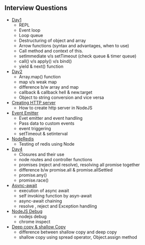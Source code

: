 ## Interview Questions

* [Day1](./Day1/)
    - REPL
    - Event loop
    - Loop queue
    - Destructuring of object and array
    - Arrow functions (syntax and advantages, when to use)
    - Call method and context of this.
    - setImmediate v/s setTimeout (check queue & timer queue)
    - call() v/s apply() v/s bind()
    - yield & next() function 
* [Day2](./Day2/)
    - Array.map() function
    - map v/s weak map
    - difference b/w array and map
    - callback & callback hell & new.target
    - Object to string conversion and vice versa
* [Creating HTTP server](./Day3-Creating%20HTTP%20server%20in%20NodeJS/)
    - How to create http server in NodeJS
* [Event Emitter](./Day3-EventEmitter/)
    - Evet emitter and event handling
    - Pass data to custom events
    - event triggering
    - setTimeout & setinterval
* [NodeRedis](./NodeRedis/)
    - Testing of redis using Node
* [Day4](./Day4/)
    - Closures and their use
    - node routes and controller functions
    - promises (reject and resolve), resolving all promise together
    - difference b/w promise.all & promise.allSettled
    - promise.any()
    - promise.race()
* [Async-await](./Asyn-Await/)
    - execution of async await
    - self invoking function by asyn-await
    - async-await chaining
    - resolve , reject and Exception handling
* [NodeJS Debug](./TestApp/)
    - nodejs debug
    - chrome inspect
* [Deep copy & shallow Copy](./Deep-Copy-VS-Shallow-Copy/)
    - difference between shallow copy and deep copy
    - shallow copy using spread operator, Object.assign method